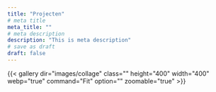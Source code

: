 ```yaml
---
title: "Projecten"
# meta title
meta_title: ""
# meta description
description: "This is meta description"
# save as draft
draft: false
---
```


{{< gallery dir="images/collage" class="" height="400" width="400" webp="true" command="Fit" option="" zoomable="true" >}}

